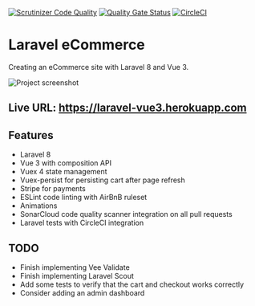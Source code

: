 [![Scrutinizer Code Quality](https://scrutinizer-ci.com/g/w3bdesign/laravel-vue/badges/quality-score.png?b=main)](https://scrutinizer-ci.com/g/w3bdesign/laravel-vue/?branch=main)
[![Quality Gate Status](https://sonarcloud.io/api/project_badges/measure?project=w3bdesign_laravel-vue&metric=alert_status)](https://sonarcloud.io/dashboard?id=w3bdesign_laravel-vue)
[![CircleCI](https://circleci.com/gh/w3bdesign/laravel-vue.svg?style=svg)](https://circleci.com/gh/w3bdesign/laravel-vue)

# Laravel eCommerce

 Creating an eCommerce site with Laravel 8 and Vue 3.
 
 <img src="https://user-images.githubusercontent.com/45217974/108582060-2a960a80-7331-11eb-9375-d72c691b01d0.png" alt="Project screenshot" />
 
 ## Live URL: https://laravel-vue3.herokuapp.com

 ## Features

 - Laravel 8
 - Vue 3 with composition API
 - Vuex 4 state management
 - Vuex-persist for persisting cart after page refresh
 - Stripe for payments
 - ESLint code linting with AirBnB ruleset
 - Animations
 - SonarCloud code quality scanner integration on all pull requests
 - Laravel tests with CircleCI integration

 ## TODO

 - Finish implementing Vee Validate
 - Finish implementing Laravel Scout
 - Add some tests to verify that the cart and checkout works correctly
 - Consider adding an admin dashboard 
